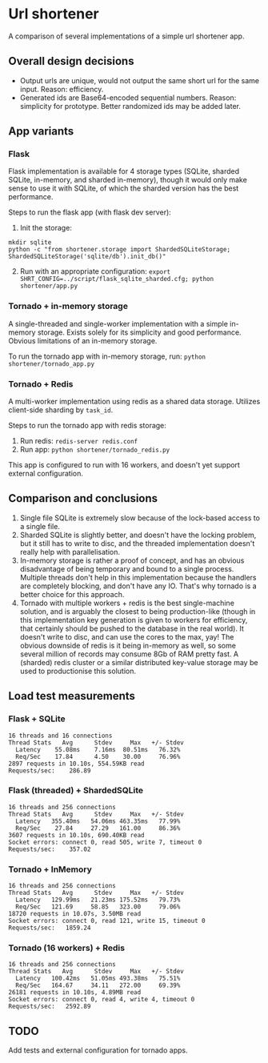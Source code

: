 # Url shortener
A comparison of several implementations of a simple url shortener app.

## Overall design decisions
* Output urls are unique, would not output the same short url for the same input. Reason: efficiency.
* Generated ids are Base64-encoded sequential numbers. Reason: simplicity for prototype. Better randomized ids may be added later.

## App variants

### Flask

Flask implementation is available for 4 storage types (SQLite, sharded SQLite, in-memory, and sharded in-memory), though it would only make sense to use it with SQLite, of which the sharded version has the best performance.

Steps to run the flask app (with flask dev server):
1. Init the storage:
```
mkdir sqlite
python -c "from shortener.storage import ShardedSQLiteStorage; ShardedSQLiteStorage('sqlite/db').init_db()"
```
2. Run with an appropriate configuration:
`export SHRT_CONFIG=../script/flask_sqlite_sharded.cfg; python shortener/app.py`

### Tornado + in-memory storage

A single-threaded and single-worker implementation with a simple in-memory storage.
Exists solely for its simplicity and good performance. Obvious limitations of an
in-memory storage.

To run the tornado app with in-memory storage, run:
`python shortener/tornado_app.py`

### Tornado + Redis

A multi-worker implementation using redis as a shared data storage. Utilizes client-side sharding by `task_id`.

Steps to run the tornado app with redis storage:
1. Run redis: `redis-server redis.conf`
2. Run app: `python shortener/tornado_redis.py`

This app is configured to run with 16 workers, and doesn't yet support external configuration.

## Comparison and conclusions

1. Single file SQLite is extremely slow because of the lock-based access to a single file.
2. Sharded SQLite is slightly better, and doesn't have the locking problem, but
it still has to write to disc, and the threaded implementation doesn't really help
with parallelisation.
3. In-memory storage is rather a proof of concept, and has an obvious disadvantage
of being temporary and bound to a single process. Multiple threads don't help in
this implementation because the handlers are completely blocking, and don't have
any IO. That's why tornado is a better choice for this approach.
4. Tornado with multiple workers + redis is the best single-machine solution,
and is arguably the closest to being production-like (though in this implementation
key generation is given to workers for efficiency, that certainly should be pushed
to the database in the real world). It doesn't write to disc, and can use the cores
to the max, yay! The obvious downside of redis is it being in-memory as well,
so some several million of records may consume 8Gb of RAM pretty fast.
A (sharded) redis cluster or a similar distributed key-value storage may be used
to productionise this solution.


## Load test measurements

### Flask + SQLite

```
16 threads and 16 connections
Thread Stats   Avg      Stdev     Max   +/- Stdev
  Latency    55.08ms    7.16ms  80.51ms   76.32%
  Req/Sec    17.84      4.50    30.00     76.96%
2897 requests in 10.10s, 554.59KB read
Requests/sec:    286.89
```

### Flask (threaded) + ShardedSQLite

```
16 threads and 256 connections
Thread Stats   Avg      Stdev     Max   +/- Stdev
  Latency   355.40ms   54.06ms 463.35ms   77.99%
  Req/Sec    27.84     27.29   161.00     86.36%
3607 requests in 10.10s, 690.40KB read
Socket errors: connect 0, read 505, write 7, timeout 0
Requests/sec:    357.02
```

### Tornado + InMemory

```
16 threads and 256 connections
Thread Stats   Avg      Stdev     Max   +/- Stdev
  Latency   129.99ms   21.23ms 175.52ms   79.73%
  Req/Sec   121.69     58.85   323.00     79.06%
18720 requests in 10.07s, 3.50MB read
Socket errors: connect 0, read 121, write 15, timeout 0
Requests/sec:   1859.24
```

### Tornado (16 workers) + Redis

```
16 threads and 256 connections
Thread Stats   Avg      Stdev     Max   +/- Stdev
  Latency   100.42ms   51.05ms 493.38ms   75.51%
  Req/Sec   164.67     34.11   272.00     69.39%
26181 requests in 10.10s, 4.89MB read
Socket errors: connect 0, read 4, write 4, timeout 0
Requests/sec:   2592.89
```

## TODO

Add tests and external configuration for tornado apps.
